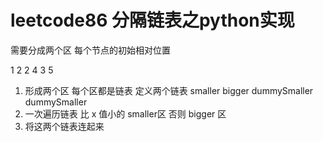 # leetcode86 分隔链表之python实现

需要分成两个区 每个节点的初始相对位置

1 2 2   4 3 5

1. 形成两个区 每个区都是链表  定义两个链表 smaller bigger   dummySmaller dummySmaller
2. 一次遍历链表  比 x 值小的 smaller区   否则 bigger 区
3. 将这两个链表连起来